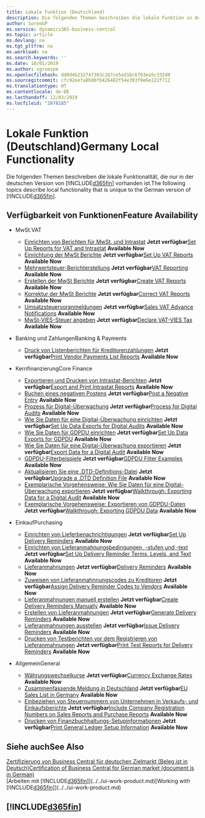 ```yaml
---
title: Lokale Funktion (Deutschland)
description: Die folgenden Themen beschreiben die lokale Funktion in der deutschen Version von Business Central.
author: SorenGP
ms.service: dynamics365-business-central
ms.topic: article
ms.devlang: na
ms.tgt_pltfrm: na
ms.workload: na
ms.search.keywords: ''
ms.date: 10/01/2019
ms.author: sgroespe
ms.openlocfilehash: dd0d4b232747303c267ce5ed1bc6f83ea5c332d0
ms.sourcegitcommit: cfc92eefa8b06fb426482f54e393f0e6e222f712
ms.translationtype: HT
ms.contentlocale: de-DE
ms.lasthandoff: 12/03/2019
ms.locfileid: "2878185"
---
```

# <a name="germany-local-functionality"></a><span data-ttu-id="e7544-103">Lokale Funktion (Deutschland)</span><span class="sxs-lookup"><span data-stu-id="e7544-103">Germany Local Functionality</span></span>
<span data-ttu-id="e7544-104">Die folgenden Themen beschreiben die lokale Funktionalität, die nur in der deutschen Version von [!INCLUDE[d365fin](../../includes/d365fin_md.md)] vorhanden ist.</span><span class="sxs-lookup"><span data-stu-id="e7544-104">The following topics describe local functionality that is unique to the German version of [!INCLUDE[d365fin](../../includes/d365fin_md.md)].</span></span>  

## <a name="feature-availability"></a><span data-ttu-id="e7544-105">Verfügbarkeit von Funktionen</span><span class="sxs-lookup"><span data-stu-id="e7544-105">Feature Availability</span></span>

* <span data-ttu-id="e7544-106">MwSt.</span><span class="sxs-lookup"><span data-stu-id="e7544-106">VAT</span></span>
    * <span data-ttu-id="e7544-107">[Einrichten von Berichten für MwSt. und Intrastat](how-to-set-up-reports-for-vat-and-intrastat.md) **Jetzt verfügbar**</span><span class="sxs-lookup"><span data-stu-id="e7544-107">[Set Up Reports for VAT and Intrastat](how-to-set-up-reports-for-vat-and-intrastat.md) **Available Now**</span></span>
    * <span data-ttu-id="e7544-108">[Einrichtung der MwSt Berichte](how-to-set-up-vat-reports.md) **Jetzt verfügbar**</span><span class="sxs-lookup"><span data-stu-id="e7544-108">[Set Up VAT Reports](how-to-set-up-vat-reports.md) **Available Now**</span></span>
    * <span data-ttu-id="e7544-109">[Mehrwertsteuer-Berichterstellung](vat-reporting.md) **Jetzt verfügbar**</span><span class="sxs-lookup"><span data-stu-id="e7544-109">[VAT Reporting](vat-reporting.md) **Available Now**</span></span>
    * <span data-ttu-id="e7544-110">[Erstellen der MwSt Berichte](how-to-create-vat-reports.md) **Jetzt verfügbar**</span><span class="sxs-lookup"><span data-stu-id="e7544-110">[Create VAT Reports](how-to-create-vat-reports.md) **Available Now**</span></span>
    * <span data-ttu-id="e7544-111">[Korrektur der MwSt Berichte](how-to-correct-vat-reports.md) **Jetzt verfügbar**</span><span class="sxs-lookup"><span data-stu-id="e7544-111">[Correct VAT Reports](how-to-correct-vat-reports.md) **Available Now**</span></span>
    * <span data-ttu-id="e7544-112">[Umsatzsteuervoranmeldungen](how-to-set-up-and-export-sales-vat-advance-notifications.md) **Jetzt verfügbar**</span><span class="sxs-lookup"><span data-stu-id="e7544-112">[Sales VAT Advance Notifications](how-to-set-up-and-export-sales-vat-advance-notifications.md) **Available Now**</span></span>
    * <span data-ttu-id="e7544-113">[MwSt-VIES-Steuer angeben](how-to-declare-vat-vies-tax.md) **Jetzt verfügbar**</span><span class="sxs-lookup"><span data-stu-id="e7544-113">[Declare VAT-VIES Tax](how-to-declare-vat-vies-tax.md) **Available Now**</span></span>

* <span data-ttu-id="e7544-114">Banking und Zahlungen</span><span class="sxs-lookup"><span data-stu-id="e7544-114">Banking & Payments</span></span>
    * <span data-ttu-id="e7544-115">[Druck von Listenberichten für Kreditorenzahlungen](how-to-print-vendor-payments-list-reports.md) **Jetzt verfügbar**</span><span class="sxs-lookup"><span data-stu-id="e7544-115">[Print Vendor Payments List Reports](how-to-print-vendor-payments-list-reports.md) **Available Now**</span></span>

* <span data-ttu-id="e7544-116">Kernfinanzierung</span><span class="sxs-lookup"><span data-stu-id="e7544-116">Core Finance</span></span>
    * <span data-ttu-id="e7544-117">[Exportieren und Drucken von Intrastat-Berichten](how-to-export-and-print-intrastat-reports.md) **Jetzt verfügbar**</span><span class="sxs-lookup"><span data-stu-id="e7544-117">[Export and Print Intrastat Reports](how-to-export-and-print-intrastat-reports.md) **Available Now**</span></span>
    * <span data-ttu-id="e7544-118">[Buchen eines negativen Postens](how-to-post-a-negative-entry.md) **Jetzt verfügbar**</span><span class="sxs-lookup"><span data-stu-id="e7544-118">[Post a Negative Entry](how-to-post-a-negative-entry.md) **Available Now**</span></span>
    * <span data-ttu-id="e7544-119">[Prozess für Digital-Überwachung](process-for-digital-audits.md) **Jetzt verfügbar**</span><span class="sxs-lookup"><span data-stu-id="e7544-119">[Process for Digital Audits](process-for-digital-audits.md) **Available Now**</span></span>
    * <span data-ttu-id="e7544-120">[Wie Sie Daten für eine Digital-Überwachung einrichten](how-to-set-up-data-exports-for-digital-audits.md) **Jetzt verfügbar**</span><span class="sxs-lookup"><span data-stu-id="e7544-120">[Set Up Data Exports for Digital Audits](how-to-set-up-data-exports-for-digital-audits.md) **Available Now**</span></span>
    * <span data-ttu-id="e7544-121">[Wie Sie Daten für GDPDU einrichten](how-to-set-up-data-exports-for-gdpdu.md) **Jetzt verfügbar**</span><span class="sxs-lookup"><span data-stu-id="e7544-121">[Set Up Data Exports for GDPDU](how-to-set-up-data-exports-for-gdpdu.md) **Available Now**</span></span>
    * <span data-ttu-id="e7544-122">[Wie Sie Daten für eine Digital-Überwachung exportieren](how-to-export-data-for-a-digital-audit.md) **Jetzt verfügbar**</span><span class="sxs-lookup"><span data-stu-id="e7544-122">[Export Data for a Digital Audit](how-to-export-data-for-a-digital-audit.md) **Available Now**</span></span>
    * <span data-ttu-id="e7544-123">[GDPDU-Filterbeispiele](gdpdu-filter-examples.md) **Jetzt verfügbar**</span><span class="sxs-lookup"><span data-stu-id="e7544-123">[GDPDU Filter Examples](gdpdu-filter-examples.md) **Available Now**</span></span>
    * <span data-ttu-id="e7544-124">[Aktualisieren Sie eine .DTD-Definitions-Datei](how-to-upgrade-a-.dtd-definition-file.md) **Jetzt verfügbar**</span><span class="sxs-lookup"><span data-stu-id="e7544-124">[Upgrade a .DTD Definition File](how-to-upgrade-a-.dtd-definition-file.md) **Available Now**</span></span>
    * <span data-ttu-id="e7544-125">[Exemplarische Vorgehensweise: Wie Sie Daten für eine Digital-Überwachung exportieren](walkthrough-exporting-data-for-a-digital-audit.md) **Jetzt verfügbar**</span><span class="sxs-lookup"><span data-stu-id="e7544-125">[Walkthrough: Exporting Data for a Digital Audit](walkthrough-exporting-data-for-a-digital-audit.md) **Available Now**</span></span>
    * <span data-ttu-id="e7544-126">[Exemplarische Vorgehensweise: Exportieren von GDPDU-Daten](walkthrough-exporting-gdpdu-data.md) **Jetzt verfügbar**</span><span class="sxs-lookup"><span data-stu-id="e7544-126">[Walkthrough: Exporting GDPDU Data](walkthrough-exporting-gdpdu-data.md) **Available Now**</span></span>

* <span data-ttu-id="e7544-127">Einkauf</span><span class="sxs-lookup"><span data-stu-id="e7544-127">Purchasing</span></span>
    * <span data-ttu-id="e7544-128">[Einrichten von Lieferbenachrichtigungen](how-to-set-up-delivery-reminders.md) **Jetzt verfügbar**</span><span class="sxs-lookup"><span data-stu-id="e7544-128">[Set Up Delivery Reminders](how-to-set-up-delivery-reminders.md) **Available Now**</span></span>
    * <span data-ttu-id="e7544-129">[Einrichten von Lieferanmahnungsbedingungen, -stufen und -text](how-to-set-up-delivery-reminder-terms-levels-and-text.md) **Jetzt verfügbar**</span><span class="sxs-lookup"><span data-stu-id="e7544-129">[Set Up Delivery Reminder Terms, Levels, and Text](how-to-set-up-delivery-reminder-terms-levels-and-text.md) **Available Now**</span></span>
    * <span data-ttu-id="e7544-130">[Lieferanmahnungen](delivery-reminders.md) **Jetzt verfügbar**</span><span class="sxs-lookup"><span data-stu-id="e7544-130">[Delivery Reminders](delivery-reminders.md) **Available Now**</span></span>
    * <span data-ttu-id="e7544-131">[Zuweisen von Lieferanmahnnungscodes zu Kreditoren](how-to-assign-delivery-reminder-codes-to-vendors.md) **Jetzt verfügbar**</span><span class="sxs-lookup"><span data-stu-id="e7544-131">[Assign Delivery Reminder Codes to Vendors](how-to-assign-delivery-reminder-codes-to-vendors.md) **Available Now**</span></span>
    * <span data-ttu-id="e7544-132">[Lieferanmahnungen manuell erstellen](how-to-create-delivery-reminders-manually.md) **Jetzt verfügbar**</span><span class="sxs-lookup"><span data-stu-id="e7544-132">[Create Delivery Reminders Manually](how-to-create-delivery-reminders-manually.md) **Available Now**</span></span>
    * <span data-ttu-id="e7544-133">[Erstellen von Lieferanmahnungen](how-to-generate-delivery-reminders.md) **Jetzt verfügbar**</span><span class="sxs-lookup"><span data-stu-id="e7544-133">[Generate Delivery Reminders](how-to-generate-delivery-reminders.md) **Available Now**</span></span>
    * <span data-ttu-id="e7544-134">[Lieferanmahnungen ausstellen](how-to-issue-delivery-reminders.md) **Jetzt verfügbar**</span><span class="sxs-lookup"><span data-stu-id="e7544-134">[Issue Delivery Reminders](how-to-issue-delivery-reminders.md) **Available Now**</span></span>
    * <span data-ttu-id="e7544-135">[Drucken von Testberichten vor dem Registrieren von Lieferanmahnungen](how-to-print-test-reports-for-delivery-reminders.md) **Jetzt verfügbar**</span><span class="sxs-lookup"><span data-stu-id="e7544-135">[Print Test Reports for Delivery Reminders](how-to-print-test-reports-for-delivery-reminders.md) **Available Now**</span></span>

* <span data-ttu-id="e7544-136">Allgemein</span><span class="sxs-lookup"><span data-stu-id="e7544-136">General</span></span>
    * <span data-ttu-id="e7544-137">[Währungswechselkurse](currency-exchange-rates.md) **Jetzt verfügbar**</span><span class="sxs-lookup"><span data-stu-id="e7544-137">[Currency Exchange Rates](currency-exchange-rates.md) **Available Now**</span></span>
    * <span data-ttu-id="e7544-138">[Zusammenfassende Meldung in Deutschland](eu-sales-list-in-germany.md) **Jetzt verfügbar**</span><span class="sxs-lookup"><span data-stu-id="e7544-138">[EU Sales List in Germany](eu-sales-list-in-germany.md) **Available Now**</span></span>
    * <span data-ttu-id="e7544-139">[Einbeziehen von Steuernummern von Unternehmen in Verkaufs- und Einkaufsberichte](how-to-include-company-registration-numbers-on-sales-reports-and-purchase-reports.md) **Jetzt verfügbar**</span><span class="sxs-lookup"><span data-stu-id="e7544-139">[Include Company Registration Numbers on Sales Reports and Purchase Reports](how-to-include-company-registration-numbers-on-sales-reports-and-purchase-reports.md) **Available Now**</span></span>
    * <span data-ttu-id="e7544-140">[Drucken von Finanzbuchhaltungs-Setupinformationen](how-to-print-general-ledger-setup-information.md) **Jetzt verfügbar**</span><span class="sxs-lookup"><span data-stu-id="e7544-140">[Print General Ledger Setup Information](how-to-print-general-ledger-setup-information.md) **Available Now**</span></span>

## <a name="see-also"></a><span data-ttu-id="e7544-141">Siehe auch</span><span class="sxs-lookup"><span data-stu-id="e7544-141">See Also</span></span>
[<span data-ttu-id="e7544-142">Zertifizierung von Business Central für deutschen Zielmarkt (Beleg ist in Deutsch)</span><span class="sxs-lookup"><span data-stu-id="e7544-142">Certification of Business Central for German market (document is in German)</span></span>](https://go.microsoft.com/fwlink/?linkid=875256)  
<span data-ttu-id="e7544-143">[Arbeiten mit [!INCLUDE[d365fin](../../includes/d365fin_md.md)]](../../ui-work-product.md)</span><span class="sxs-lookup"><span data-stu-id="e7544-143">[Working with [!INCLUDE[d365fin](../../includes/d365fin_md.md)]](../../ui-work-product.md)</span></span>  

## [!INCLUDE[d365fin](../../includes/free_trial_md.md)]  

